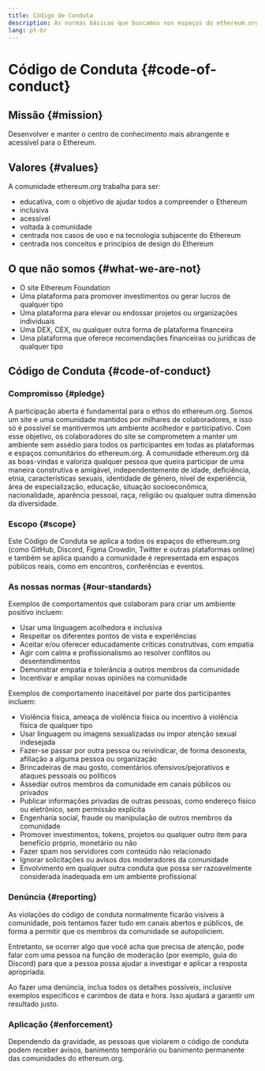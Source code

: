 ```yaml
---
title: Código de Conduta
description: As normas básicas que buscamos nos espaços do ethereum.org.
lang: pt-br
---
```


# Código de Conduta {#code-of-conduct}

## Missão {#mission}

Desenvolver e manter o centro de conhecimento mais abrangente e acessível para o Ethereum.

## Valores {#values}

A comunidade ethereum.org trabalha para ser:

- educativa, com o objetivo de ajudar todos a compreender o Ethereum
- inclusiva
- acessível
- voltada à comunidade
- centrada nos casos de uso e na tecnologia subjacente do Ethereum
- centrada nos conceitos e princípios de design do Ethereum

## O que não somos {#what-we-are-not}

- O site Ethereum Foundation
- Uma plataforma para promover investimentos ou gerar lucros de qualquer tipo
- Uma plataforma para elevar ou endossar projetos ou organizações individuais
- Uma DEX, CEX, ou qualquer outra forma de plataforma financeira
- Uma plataforma que oferece recomendações financeiras ou jurídicas de qualquer tipo

## Código de Conduta {#code-of-conduct}

### Compromisso {#pledge}

A participação aberta é fundamental para o ethos do ethereum.org. Somos um site e uma comunidade mantidos por milhares de colaboradores, e isso só é possível se mantivermos um ambiente acolhedor e participativo. Com esse objetivo, os colaboradores do site se comprometem a manter um ambiente sem assédio para todos os participantes em todas as plataformas e espaços comunitários do ethereum.org. A comunidade ethereum.org dá as boas-vindas e valoriza qualquer pessoa que queira participar de uma maneira construtiva e amigável, independentemente de idade, deficiência, etnia, características sexuais, identidade de gênero, nível de experiência, área de especialização, educação, situação socioeconômica, nacionalidade, aparência pessoal, raça, religião ou qualquer outra dimensão da diversidade.

### Escopo {#scope}

Este Código de Conduta se aplica a todos os espaços do ethereum.org (como GitHub, Discord, Figma Crowdin, Twitter e outras plataformas online) e também se aplica quando a comunidade é representada em espaços públicos reais, como em encontros, conferências e eventos.

### As nossas normas {#our-standards}

Exemplos de comportamentos que colaboram para criar um ambiente positivo incluem:

- Usar uma linguagem acolhedora e inclusiva
- Respeitar os diferentes pontos de vista e experiências
- Aceitar e/ou oferecer educadamente críticas construtivas, com empatia
- Agir com calma e profissionalismo ao resolver conflitos ou desentendimentos
- Demonstrar empatia e tolerância a outros membros da comunidade
- Incentivar e ampliar novas opiniões na comunidade

Exemplos de comportamento inaceitável por parte dos participantes incluem:

- Violência física, ameaça de violência física ou incentivo à violência física de qualquer tipo
- Usar linguagem ou imagens sexualizadas ou impor atenção sexual indesejada
- Fazer-se passar por outra pessoa ou reivindicar, de forma desonesta, afiliação a alguma pessoa ou organização
- Brincadeiras de mau gosto, comentários ofensivos/pejorativos e ataques pessoais ou políticos
- Assediar outros membros da comunidade em canais públicos ou privados
- Publicar informações privadas de outras pessoas, como endereço físico ou eletrônico, sem permissão explícita
- Engenharia social, fraude ou manipulação de outros membros da comunidade
- Promover investimentos, tokens, projetos ou qualquer outro item para benefício próprio, monetário ou não
- Fazer spam nos servidores com conteúdo não relacionado
- Ignorar solicitações ou avisos dos moderadores da comunidade
- Envolvimento em qualquer outra conduta que possa ser razoavelmente considerada inadequada em um ambiente profissional

### Denúncia {#reporting}

As violações do código de conduta normalmente ficarão visíveis à comunidade, pois tentamos fazer tudo em canais abertos e públicos, de forma a permitir que os membros da comunidade se autopoliciem.

Entretanto, se ocorrer algo que você acha que precisa de atenção, pode falar com uma pessoa na função de moderação (por exemplo, guia do Discord) para que a pessoa possa ajudar a investigar e aplicar a resposta apropriada.

Ao fazer uma denúncia, inclua todos os detalhes possíveis, inclusive exemplos específicos e carimbos de data e hora. Isso ajudará a garantir um resultado justo.

### Aplicação {#enforcement}

Dependendo da gravidade, as pessoas que violarem o código de conduta podem receber avisos, banimento temporário ou banimento permanente das comunidades do ethereum.org.

